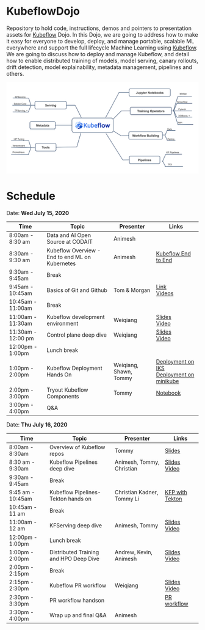 # KubeflowDojo
Repository to hold code, instructions, demos and pointers to presentation assets for [Kubeflow](https://github.com/kubeflow) Dojo. In this Dojo, we are going to address how to  make it easy for everyone to develop, deploy, and manage portable, scalable ML everywhere and support the full lifecycle Machine Learning using [Kubeflow](https://www.kubeflow.org/). We are going to discuss how to deploy and manage Kubeflow, and detail how to enable distributed training of models, model serving, canary rollouts, drift detection, model explainability, metadata management, pipelines and others. 

![kubeflow-dojo](images/kubeflow-dojo.png)

# Schedule

Date: **Wed July 15, 2020**

|Time|Topic|Presenter|Links|
|---|---|---|---|
|8:00am - 8:30 am|Data and AI Open Source at CODAIT|Animesh||
|8:30am - 9:30 am|Kubeflow Overview - End to end ML on Kubernetes|Animesh|[Kubeflow End to End](https://www.slideshare.net/AnimeshSingh/end-to-end-machine-learning-using-kubeflowbuild-train-deploy-and-manage)|
|9:30am - 9:45am|Break|||
|9:45am - 10:45am|Basics of Git and Github|Tom & Morgan|[Link](https://github.ibm.com/tmarkiewicz/git-dojo)<br>[Videos](https://video.ibm.com/embed/recorded/126773542)|
|10:45am - 11:00am|Break|||
|11:00am - 11:30am|Kubeflow development environment|Weiqiang|[Slides](Presentations/DevEnv.pdf)<br>[Video](https://youtu.be/BeP5O4jEmAQ)|
|11:30am - 12:00 pm |Control plane deep dive|Weiqiang|[Slides](Presentations/KubeflowControlPlane.pdf)<br>[Video](https://youtu.be/rQaqJxwlpLk)|
|12:00pm - 1:00pm|Lunch break|||
|1:00pm - 2:00pm|Kubeflow Deployment Hands On|Weiqiang, Shawn, Tommy|[Deployment on IKS](HandsOn/Deployment/kubeflow-on-iks.md)<br>[Deployment on minikube](HandsOn/Deployment/kubeflow-on-minikube.md)|
|2:00pm - 3:00pm|Tryout Kubeflow Components|Tommy|[Notebook](HandsOn/day1/README.md)|
|3:00pm - 4:00pm|Q&A|||

Date: **Thu July 16, 2020**

|Time|Topic|Presenter|Links|
|---|---|---|---|
|8:00am - 8:30am|Overview of Kubeflow repos|Tommy|[Slides](Presentations/KubeflowRepos.pdf)|
|8:30 am - 9:30am|Kubeflow Pipelines deep dive|Animesh, Tommy, Christian|[Slides](Presentations/KubeflowPipelines-Tekton-Dojo.pdf)<br>[Video](https://youtu.be/PoEhn5teUcU)|
|9:30am - 9:45am|Break|||
|9:45 am - 10:45am|Kubeflow Pipelines-Tekton hands on| Christian Kadner, Tommy Li|[KFP with Tekton](/HandsOn/KFP-Tekton/)|
|10:45am - 11 am|Break|||
|11:00am - 12 am|KFServing deep dive|Animesh, Tommy|[Slides](https://www.slideshare.net/AnimeshSingh/kfserving-serverless-model-inferencing-236725227)<br>[Video](https://youtu.be/EGDDYkeS-zc)|
|12:00pm - 1:00pm|Lunch break|||
|1:00pm - 2:00pm |Distributed Training and HPO Deep Dive |Andrew, Kevin, Animesh|[Slides](Presentations/Kubeflow-Distributed-HPO-Dojo.pdf)<br>[Video](https://youtu.be/6GYuRy84M1o)|
|2:00pm - 2:15pm|Break|||
|2:15pm - 2:30pm|Kubeflow PR workflow|Weiqiang|[Slides](Presentations/PRworkflow.pdf)<br>[Video](https://youtu.be/4EBQkfbbUTM)|
|2:30pm - 3:30pm|PR workflow handson||[PR workflow](HandsOn/PRworkflow/PRworkflow.md)|
|3:30pm - 4:00pm|Wrap up and final Q&A|Animesh||
